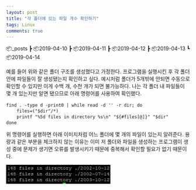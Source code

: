```yaml
---
layout: post
title: "각 폴더에 있는 파일 개수 확인하기"
tags: Linux
comments: true
---
```


📦_posts
 ┣ 📦2019-04-10
 ┣ 📦2019-04-11
 ┣ 📦2019-04-12
 ┣ 📦2019-04-13
 ┗ 📦2019-04-14

예를 들어 위와 같은 폴더 구조를 생성했다고 가정한다.
프로그램을 실행시킨 후 각 폴더 안에 파일들이 잘 생성됐는지 확인하고 싶다.
예시처럼 폴더가 5개밖에 안되면 수동으로 확인할 수 있지만 이게 수백 개, 수천 개가 되면 불가능하다.
나는 각 폴더 내 파일들이 몇 개 있는지만 알면 됐으므로 아래 명령어를 사용하여 확인했다.

```
find . -type d -print0 | while read -d '' -r dir; do
    files=("$dir"/*)
    printf "%5d files in directory %s\n" "${#files[@]}" "$dir"
done
```

위 명령어를 실행하면 아래 이미지처럼 어느 폴더에 몇 개의 파일이 있는지 알려준다.
용량과 같은 부분을 체크하지 않는 이유는 이미 저 폴더와 파일을 생성하는 프로그램이
생성 중에 문제가 생기면 오류를 발생시키기 때문에 중복해서 확인할 필요가 없기 때문이다.

<img src="/images/check-file.png">
